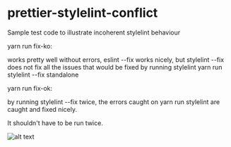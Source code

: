 # prettier-stylelint-conflict
Sample test code to illustrate incoherent stylelint behaviour


yarn run fix-ko:

works pretty well without errors, eslint --fix works nicely, but stylelint --fix does not fix all the issues that would be fixed by running stylelint yarn run stylelint --fix standalone


yarn run fix-ok:

by running stylelint --fix twice, the errors caught on yarn run stylelint are caught and fixed nicely.

It shouldn't have to be run twice.


![alt text](https://i.kym-cdn.com/photos/images/newsfeed/000/173/576/Wat8.jpg "Wat")

